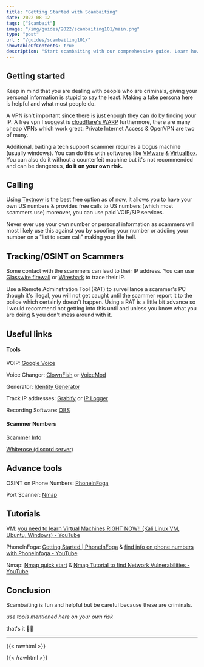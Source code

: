 ```yaml
---
title: "Getting Started with Scambaiting"
date: 2022-08-12
tags: ["Scambait"]
image: "/img/guides/2022/scambaiting101/main.png"
type: "post"
url : "/guides/scambaiting101/"
showtableOfContents: true
description: "Start scambaiting with our comprehensive guide. Learn how to protect yourself and others from scams"
---
```


## Getting started

Keep in mind that you are dealing with people who are criminals, giving your personal information is stupid to say the least. Making a fake persona here is helpful and what most people do.

A VPN isn't important since there is just enough they can do by finding your IP. A free vpn I suggest is [cloudflare's WARP](https://developers.cloudflare.com/warp-client/) furthermore, there are many cheap VPNs which work great: Private Internet Access & OpenVPN are two of many. 

Additional, baiting a tech support scammer requires a bogus machine (usually windows). You can do this with softwares like [VMware](https://www.vmware.com/uk/products/workstation-player/workstation-player-evaluation.html) & [VirtualBox](https://www.virtualbox.org/wiki/Downloads). You can also do it without a counterfeit machine but it's not recommended and can be dangerous, **do it on your own risk.** 

## Calling

Using [Textnow](https://www.textnow.com/) is the best free option as of now, it allows you to have your own US numbers & provides free calls to US numbers (which most scammers use) moreover, you can use paid VOIP/SIP services.

Never ever use your own number or personal information as scammers will most likely use this against you by spoofing your number or addiing your number on a "list to scam call" making your life hell.

## Tracking/OSINT on Scammers

Some contact with the scammers can lead to their IP address. You can use [Glasswire firewall](https://www.glasswire.com/) or [Wireshark](https://www.wireshark.org/) to trace their IP. 

Use a Remote Adminstration Tool (RAT) to surveillance a scammer's PC though it's illegal, you will not get caught until the scammer report it to the police which certainly doesn't happen. Using a RAT is a little bit advance so I would recommend not getting into this until and unless you know what you are doing & you don't mess around with it.

## Useful links

#### Tools

VOIP: [Google Voice](https://voice.google.com/about)

Voice Changer: [ClownFish](https://clownfish-translator.com/voicechanger/#generalInfo) or [VoiceMod](https://www.voicemod.net/)

Generator: [Identity Generator](https://www.fakenamegenerator.com/)

Track IP addresses: [Grabify](https://grabify.link/) or [IP Logger](https://iplogger.org/)

Recording Software: [OBS](http://obsproject.com/)

#### Scammer Numbers

[Scammer Info](https://www.scammer.info/)

[Whiterose (discord server)](https://discord.gg/YBMcWamACZ)

## Advance tools

OSINT on Phone Numbers: [PhoneInFoga](https://github.com/sundowndev/phoneinfoga)

Port Scanner: [Nmap](https://nmap.org/)

## Tutorials

VM: [you need to learn Virtual Machines RIGHT NOW!! (Kali Linux VM, Ubuntu, Windows) - YouTube](https://www.youtube.com/watch?v=wX75Z-4MEoM)

PhoneInFoga: [Getting Started | PhoneInFoga](https://mansoor.cf/posts/phoneinfoga/) & [find info on phone numbers with PhoneInfoga - YouTube](https://www.youtube.com/watch?v=6CnDdXVTxhU)

Nmap: [Nmap quick start](https://mansoorbarri.com/guides/nmap/) & [Nmap Tutorial to find Network Vulnerabilities - YouTube](https://www.youtube.com/watch?v=4t4kBkMsDbQ)

## Conclusion

Scambaiting is fun and helpful but be careful because these are criminals. 

*use tools mentioned here on your own risk*

that's it ✌🏽

-------------------------------------------------------------
{{< rawhtml >}} 
 
{{< /rawhtml >}}